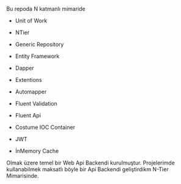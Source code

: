 Bu repoda N katmanlı mimaride 

* Unit of Work

* NTier

* Generic Repository

* Entity Framework

* Dapper

* Extentions

* Automapper

* Fluent Validation

* Fluent Api

* Costume IOC Container

* JWT

* İnMemory Cache

Olmak üzere temel bir Web Api Backendi kurulmuştur. Projelerimde kullanabilmek maksatlı böyle bir Api Backendi geliştirdikm N-Tier Mimarisinde. 
